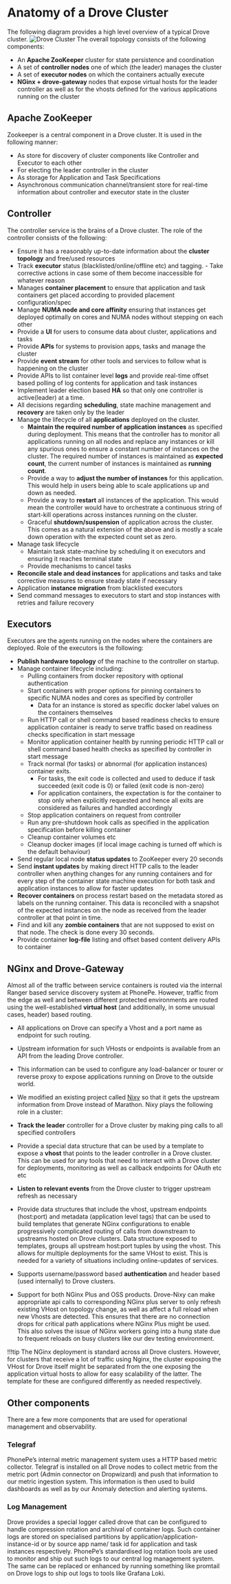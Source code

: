 # Anatomy of a Drove Cluster
The following diagram provides a high level overview of a typical Drove cluster.
![Drove Cluster](../images/cluster.svg)
The overall topology consists of the following components:

- An **Apache ZooKeeper** cluster for state persistence and coordination
- A set of **controller nodes** one of which (the leader) manages the cluster
- A set of **executor nodes** on which the containers actually execute
- **NGinx + drove-gateway** nodes that expose virtual hosts for the leader controller as well as for the vhosts defined for the various applications running on the cluster

## Apache ZooKeeper
Zookeeper is a central component in a Drove cluster. It is used in the following manner:

- As store for discovery of cluster components like Controller and Executor to each other
- For electing the leader controller in the cluster
- As storage for Application and Task Specifications
- Asynchronous communication channel/transient store for real-time information about controller and executor state in the cluster

## Controller
The controller service is the brains of a Drove cluster. The role of the controller consists of the following:

- Ensure it has a reasonably up-to-date information about the **cluster topology** and free/used resources
- Track **executor** status (blacklisted/online/offline etc) and tagging. - Take corrective actions in case some of them become inaccessible for whatever reason
- Manages **container placement** to ensure that application and task containers get placed according to provided placement configuration/spec
- Manage **NUMA node and core affinity** ensuring that instances get deployed optimally on cores and NUMA nodes without stepping on each other
- Provide a **UI** for users to consume data about cluster, applications and tasks
- Provide **APIs** for systems to provision apps, tasks and manage the cluster
- Provide **event stream** for other tools and services to follow what is happening on the cluster
- Provide APIs to list container level **logs** and provide real-time offset based polling of log contents for application and task instances
- Implement leader election based **HA** so that only one controller is active(leader) at a time.
- All decisions regarding **scheduling**, state machine management and **recovery** are taken only by the leader
- Manage the lifecycle of all **applications** deployed on the cluster.
    - **Maintain the required number of application instances** as specified during deployment. This means that the controller has to monitor all applications running on all nodes and replace any instances or kill any spurious ones to ensure a constant number of instances on the cluster. The required number of instances is maintained as **expected count**, the current number of instances is maintained as **running count**.
    - Provide a way to **adjust the number of instances** for this application. This would help in users being able to scale applications up and down as needed.
    - Provide a way to **restart** all instances of the application. This would mean the controller would have to orchestrate a continuous string of start-kill operations across instances running on the cluster.
    - Graceful **shutdown/suspension** of application across the cluster. This comes as a natural extension of the above and is mostly a scale down operation with the expected count set as zero.
- Manage task lifecycle
    - Maintain task state-machine by scheduling it on executors and ensuring it reaches terminal state
    - Provide mechanisms to cancel tasks
- **Reconcile stale and dead instances** for applications and tasks and take corrective measures to ensure steady state if necessary
- Application **instance migration** from blacklisted executors
- Send command messages to executors to start and stop instances with retries and failure recovery

## Executors
Executors are the agents running on the nodes where the containers are deployed. Role of the executors is the following:

- **Publish hardware topology** of the machine to the controller on startup.
- Manage container lifecycle including:
    - Pulling containers from docker repository with optional authentication
    - Start containers with proper options for pinning containers to specific NUMA nodes and cores as specified by controller
        - Data for an instance is stored as specific docker label values on the containers themselves
    - Run HTTP call or shell command based readiness checks to ensure application container is ready to serve traffic based on readiness checks specification in start message
    - Monitor application container health by running periodic HTTP call or shell command based health checks as specified by controller in start message
    - Track normal (for tasks) or abnormal (for application instances) container exits. 
        - For tasks, the exit code is collected and used to deduce if task succeeded (exit code is 0) or failed (exit code is non-zero)
        - For application containers, the expectation is for the container to stop only when explicitly requested and hence all exits are considered as failures and handled accordingly
    - Stop application containers on request from controller
    - Run any pre-shutdown hook calls as specified in the application specification before killing container
    - Cleanup container volumes etc
    - Cleanup docker images (if local image caching is turned off which is the default behaviour)
- Send regular local node **status updates** to ZooKeeper every 20 seconds
- Send **instant updates** by making direct HTTP calls to the leader controller when anything changes for any running containers and for every step of the container state machine execution for both task and application instances to allow for faster updates
- **Recover containers** on process restart based on the metadata stored as labels on the running container. This data is reconciled with a snapshot of the expected instances on the node as received from the leader controller at that point in time.
- Find and kill any **zombie containers** that are not supposed to exist on that node. The check is done every 30 seconds.
- Provide container **log-file** listing and offset based content delivery APIs to container

## NGinx and Drove-Gateway
Almost all of the traffic between service containers is routed via the internal Ranger based service discovery system at PhonePe. However, traffic from the edge as well and between different protected environments are routed using the well-established **virtual host** (and additionally, in some unusual cases, header) based routing.

- All applications on Drove can specify a Vhost and a port name as endpoint for such routing.
- Upstream information for such VHosts or endpoints is available from an API from the leading Drove controller.
- This information can be used to configure any load-balancer or tourer or reverse proxy to expose applications running on Drove to the outside world.
- We modified an existing project called [Nixy](https://github.com/martensson/nixy) so that it gets the upstream information from Drove instead of Marathon.
Nixy plays the following role in a cluster:

- **Track the leader** controller for a Drove cluster by making ping calls to all specified controllers
- Provide a special data structure that can be used by a template to expose a **vhost** that points to the leader controller in a Drove cluster. This can be used for any tools that need to interact with a Drove cluster for deployments, monitoring as well as callback endpoints for OAuth etc etc
- **Listen to relevant events** from the Drove cluster to trigger upstream refresh as necessary
- Provide data structures that include the vhost, upstream endpoints (host:port) and metadata (application level tags) that can be used to build templates that generate NGinx configurations to enable progressively complicated routing of calls from downstream to upstreams hosted on Drove clusters. Data structure exposed to templates, groups all upstream host:port tuples by using the vhost. This allows for multiple deployments for the same VHost to exist. This is needed for a variety of situations including online-updates of services.
- Supports username/password based **authentication** and header based (used internally) to Drove clusters.
- Support for both NGinx Plus and OSS products. Drove-Nixy can make appropriate api calls to corresponding NGinx plus server to only refresh existing VHost on topology change, as well as affect a full reload when new Vhosts are detected. This ensures that there are no connection drops for critical path applications where NGinx Plus might be used. This also solves the issue of NGinx workers going into a hung state due to frequent reloads on busy clusters like our dev testing environment.

!!!tip
    The NGinx deployment is standard across all Drove clusters. However, for clusters that receive a lot of traffic using Nginx, the cluster exposing the VHost for Drove itself might be separated from the one exposing the application virtual hosts to allow for easy scalability of the latter. The template for these are configured differently as needed respectively.

## Other components
There are a few more components that are used for operational management and observability.

### Telegraf
PhonePe’s internal metric management system uses a HTTP based metric collector. Telegraf is installed on all Drove nodes to collect metric from the metric port (Admin connector on Dropwizard) and push that information to our metric ingestion system. This information is then used to build dashboards as well as by our Anomaly detection and alerting systems.

### Log Management
Drove provides a special logger called drove that can be configured to handle compression rotation and archival of container logs. Such container logs are stored on specialised partitions by application/application-instance-id or by source app name/ task id for application and task instances respectively. PhonePe’s standardised log rotation tools are used to monitor and ship out such logs to our central log management system. The same can be replaced or enhanced by running something like promtail on Drove logs to ship out logs to tools like Grafana Loki.



